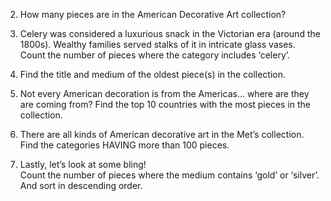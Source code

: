 2. How many pieces are in the American Decorative Art collection?  

3. Celery was considered a luxurious snack in the Victorian era (around the 1800s).   Wealthy families served stalks of it in intricate glass vases.  
Count the number of pieces where the category includes ‘celery’.  

4. Find the title and medium of the oldest piece(s) in the collection.  

5. Not every American decoration is from the Americas… where are they are coming from?  Find the top 10 countries with the most pieces in the collection.  

6. There are all kinds of American decorative art in the Met’s collection.   
Find the categories HAVING more than 100 pieces.  

7. Lastly, let’s look at some bling!  
Count the number of pieces where the medium contains ‘gold’ or ‘silver’.  
And sort in descending order.  

